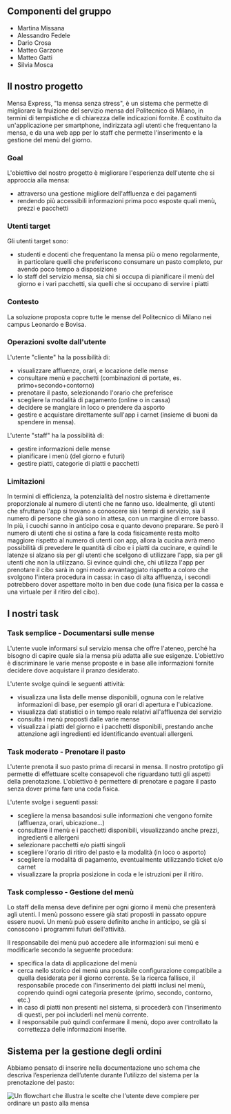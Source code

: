<script>
	import { base } from '$app/paths';
	import diagramma from '$lib/assets/diagramma.png';

</script>

## Componenti del gruppo

- Martina Missana
- Alessandro Fedele
- Dario Crosa
- Matteo Garzone
- Matteo Gatti
- Silvia Mosca

## Il nostro progetto

Mensa Express, "la mensa senza stress", è un sistema che permette di migliorare la fruizione del servizio mensa del Politecnico di Milano, in termini di tempistiche e di chiarezza delle indicazioni fornite. È costituito da un'applicazione per smartphone, indirizzata agli utenti che frequentano la mensa, e da una web app per lo staff che permette l'inserimento e la gestione del menù del giorno.

### Goal
L'obiettivo del nostro progetto è migliorare l'esperienza dell'utente che si approccia alla mensa:
* attraverso una gestione migliore dell'affluenza e dei pagamenti
* rendendo più accessibili informazioni prima poco esposte quali menù, prezzi e pacchetti

### Utenti target
Gli utenti target sono:
* studenti e docenti che frequentano la mensa più o meno regolarmente, in particolare quelli che preferiscono consumare un pasto completo, pur avendo poco tempo a disposizione
* lo staff del servizio mensa, sia chi si occupa di pianificare il menù del giorno e i vari pacchetti, sia quelli che si occupano di servire i piatti

### Contesto
La soluzione proposta copre tutte le mense del Politecnico di Milano nei campus Leonardo e Bovisa.

### Operazioni svolte dall'utente
L'utente "cliente" ha la possibilità di:
* visualizzare affluenze, orari, e locazione delle mense
* consultare menù e pacchetti (combinazioni di portate, es. primo+secondo+contorno)
* prenotare il pasto, selezionando l'orario che preferisce
* scegliere la modalità di pagamento (online o in cassa)
* decidere se mangiare in loco o prendere da asporto
* gestire e acquistare direttamente sull'app i carnet (insieme di buoni da spendere in mensa).

L'utente "staff" ha la possibilità di:
* gestire informazioni delle mense
* pianificare i menù (del giorno e futuri)
* gestire piatti, categorie di piatti e pacchetti

### Limitazioni
In termini di efficienza, la potenzialità del nostro sistema è direttamente proporzionale al numero di utenti che ne fanno uso.
Idealmente, gli utenti che sfruttano l'app si trovano a conoscere sia i tempi di servizio, sia il numero di persone che già sono in attesa, con un margine di errore basso.
In più, i cuochi sanno in anticipo cosa e quanto devono preparare.
Se però il numero di utenti che si ostina a fare la coda fisicamente resta molto maggiore rispetto al numero di utenti con app, allora la cucina avrà meno possibilità di prevedere le quantità di cibo e i piatti da cucinare, e quindi le latenze si alzano sia per gli utenti che scelgono di utilizzare l'app, sia per gli utenti che non la utilizzano.
Si evince quindi che, chi utilizza l'app per prenotare il cibo sarà in ogni modo avvantaggiato rispetto a coloro che svolgono l'intera procedura in cassa: in caso di alta affluenza, i secondi potrebbero dover aspettare molto in ben due code (una fisica per la cassa e una virtuale per il ritiro del cibo).

## I nostri task

### Task semplice - Documentarsi sulle mense
L'utente vuole informarsi sul servizio mensa che offre l'ateneo, perché ha bisogno di capire quale sia la mensa più adatta alle sue esigenze. L'obiettivo è discriminare le varie mense proposte e in base alle informazioni fornite decidere dove acquistare il pranzo desiderato.

L'utente svolge quindi le seguenti attività:
* visualizza una lista delle mense disponibili, ognuna con le relative informazioni di base, per esempio gli orari di apertura e l'ubicazione.
* visualizza dati statistici o in tempo reale relativi all'affluenza del servizio
* consulta i menù proposti dalle varie mense
* visualizza i piatti del giorno e i pacchetti disponibili, prestando anche attenzione agli ingredienti ed identificando eventuali allergeni.

### Task moderato - Prenotare il pasto
L'utente prenota il suo pasto prima di recarsi in mensa. Il nostro prototipo gli permette di effettuare scelte consapevoli che riguardano tutti gli aspetti della prenotazione.
L'obiettivo è permettere di prenotare e pagare il pasto senza dover prima fare una coda fisica.

L'utente svolge i seguenti passi:
* scegliere la mensa basandosi sulle informazioni che vengono fornite (affluenza, orari, ubicazione...)
* consultare il menù e i pacchetti disponibili, visualizzando anche prezzi, ingredienti e allergeni
* selezionare pacchetti e/o piatti singoli
* scegliere l'orario di ritiro del pasto e la modalità (in loco o asporto)
* scegliere la modalità di pagamento, eventualmente utilizzando ticket e/o carnet
* visualizzare la propria posizione in coda e le istruzioni per il ritiro.

### Task complesso - Gestione del menù
Lo staff della mensa deve definire per ogni giorno il menù che presenterà agli utenti. I menù possono essere già stati proposti in passato oppure essere nuovi. Un menù può essere definito anche in anticipo, se già si conoscono i programmi futuri dell'attività.

Il responsabile dei menù può accedere alle informazioni sui menù e modificarle secondo la seguente procedura:
* specifica la data di applicazione del menù
* cerca nello storico dei menù una possibile configurazione compatibile a quella desiderata per il giorno corrente. Se la ricerca fallisce, il responsabile procede con l'inserimento dei piatti inclusi nel menù, coprendo quindi ogni categoria presente (primo, secondo, contorno, etc.)
* in caso di piatti non presenti nel sistema, si procederà con l'inserimento di questi, per poi includerli nel menù corrente.
* il responsabile può quindi confermare il menù, dopo aver controllato la correttezza delle informazioni inserite.

## Sistema per la gestione degli ordini
Abbiamo pensato di inserire nella documentazione uno schema che descriva l’esperienza dell’utente durante l’utilizzo del sistema per la prenotazione del pasto:

<img
 	src={diagramma}
	class="invert dark:invert-0"
	alt="Un flowchart che illustra le scelte che l'utente deve compiere per ordinare un pasto alla mensa"
	title="Flowchart gestione ordini">
